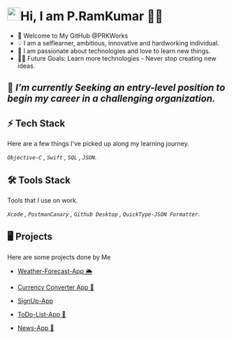 # <img src="https://c.tenor.com/SNL9_xhZl9oAAAAj/waving-hand-joypixels.gif" width="30px">Hi, I am P.RamKumar 👨‍💻
- 👋 Welcome to My GitHub @PRKWorks
- 💡 I am a selflearner, ambitious, innovative and hardworking individual.
- 🌱 I am passionate about technologies and love to learn new things.
-  💪🏼 Future Goals: Learn more technologies - Never stop creating new ideas.

## 🔭  *I’m currently Seeking an entry-level position to begin my career in a challenging organization.*

## ⚡ Tech Stack
Here are a few things I've picked up along my learning journey.

*`Objective-C` , `Swift` , `SQL` , `JSON`.* 


## 🛠️ Tools Stack
Tools that I use on work.

*`Xcode` , `PostmanCanary` , `Github Desktop` , `QuickType-JSON Formatter`.*

## 🖥️ Projects

Here are some projects done by Me

- [Weather-Forecast-App 🌦️](https://github.com/PRKWorks/Weather-Forecast-App)

- [Currency Converter App 📱](https://github.com/PRKWorks/CurrencyConverter)

- [SignUp-App](https://github.com/PRKWorks/SignUp-App)

- [ToDo-List-App 📱](https://github.com/PRKWorks/ToDo-List-App)

- [News-App 📰](https://github.com/PRKWorks/News-App)




<!---
PRKWorks/PRKWorks is a ✨ special ✨ repository because its `README.md` (this file) appears on your GitHub profile.
You can click the Preview link to take a look at your changes.
--->
